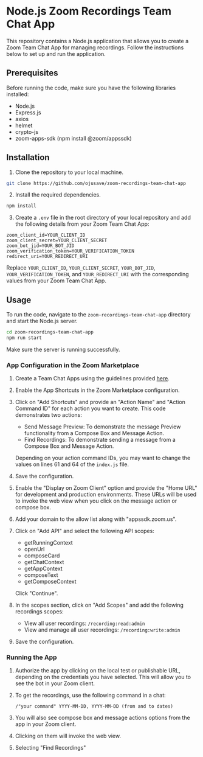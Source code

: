 # Node.js Zoom Recordings Team Chat App

This repository contains a Node.js application that allows you to create a Zoom Team Chat App for managing recordings. Follow the instructions below to set up and run the application.

## Prerequisites

Before running the code, make sure you have the following libraries installed:

- Node.js
- Express.js
- axios
- helmet
- crypto-js
- zoom-apps-sdk (npm install @zoom/appssdk)

## Installation

1. Clone the repository to your local machine.

```bash
git clone https://github.com/ojusave/zoom-recordings-team-chat-app
```

2. Install the required dependencies.

```bash
npm install
```

3. Create a `.env` file in the root directory of your local repository and add the following details from your Zoom Team Chat App:

```plaintext
zoom_client_id=YOUR_CLIENT_ID
zoom_client_secret=YOUR_CLIENT_SECRET
zoom_bot_jid=YOUR_BOT_JID
zoom_verification_token=YOUR_VERIFICATION_TOKEN
redirect_uri=YOUR_REDIRECT_URI
```

Replace `YOUR_CLIENT_ID`, `YOUR_CLIENT_SECRET`, `YOUR_BOT_JID`, `YOUR_VERIFICATION_TOKEN`, and `YOUR_REDIRECT_URI` with the corresponding values from your Zoom Team Chat App.

## Usage

To run the code, navigate to the `zoom-recordings-team-chat-app` directory and start the Node.js server.

```bash
cd zoom-recordings-team-chat-app
npm run start
```

Make sure the server is running successfully.

### App Configuration in the Zoom Marketplace

1. Create a Team Chat Apps using the guidelines provided [here](https://developers.zoom.us/docs/team-chat-apps/create/).

2. Enable the App Shortcuts in the Zoom Marketplace configuration.

3. Click on "Add Shortcuts" and provide an "Action Name" and "Action Command ID" for each action you want to create. This code demonstrates two actions:
   - Send Message Preview: To demonstrate the message Preview functionality from a Compose Box and Message Action.
   - Find Recordings: To demonstrate sending a message from a Compose Box and Message Action.

   Depending on your action command IDs, you may want to change the values on lines 61 and 64 of the `index.js` file.

4. Save the configuration.

5. Enable the "Display on Zoom Client" option and provide the "Home URL" for development and production environments. These URLs will be used to invoke the web view when you click on the message action or compose box.

6. Add your domain to the allow list along with "appssdk.zoom.us".

7. Click on "Add API" and select the following API scopes:

   - getRunningContext
   - openUrl
   - composeCard
   - getChatContext
   - getAppContext
   - composeText
   - getComposeContext

   Click "Continue".

8. In the scopes section, click on "Add Scopes" and add the following recordings scopes:

   - View all user recordings: `/recording:read:admin`
   - View and manage all user recordings: `/recording:write:admin`

9. Save the configuration.

### Running the App

1. Authorize the app by clicking on the local test or publishable URL, depending on the credentials you have selected. This will allow you to see the bot in your Zoom client.

2. To get the recordings, use the following command in a chat:

   ```plaintext
   /"your command" YYYY-MM-DD, YYYY-MM-DD (from and to dates)
   ```

3. You will also see compose box and message actions options from the app in your Zoom client.

4. Clicking on them will invoke the web view.

5. Selecting "Find Recordings"